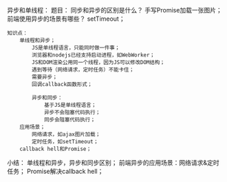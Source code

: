 异步和单线程：
    题目：
        同步和异步的区别是什么？
        手写Promise加载一张图片；
        前端使用异步的场景有哪些？
        setTimeout；

    知识点：
        单线程和异步；
            JS是单线程语言，只能同时做一件事；
            浏览器和nodejs已经支持启动进程，如WebWorker；
            JS和DOM渲染公用同一个线程，因为JS可以修改DOM结构；
            遇到等待（网络请求，定时任务）不能卡住；
            需要异步；
            回调callback函数形式；

            异步和同步：
                基于JS是单线程语言；
                异步不会阻塞代码执行；
                同步会阻塞代码执行；
        应用场景；
            网络请求，如ajax图片加载；
            定时任务，如setTimeout；
        callback hell和Promise；

小结：
    单线程和异步，异步和同步区别；
    前端异步的应用场景：网络请求&定时任务；
    Promise解决callback hell；